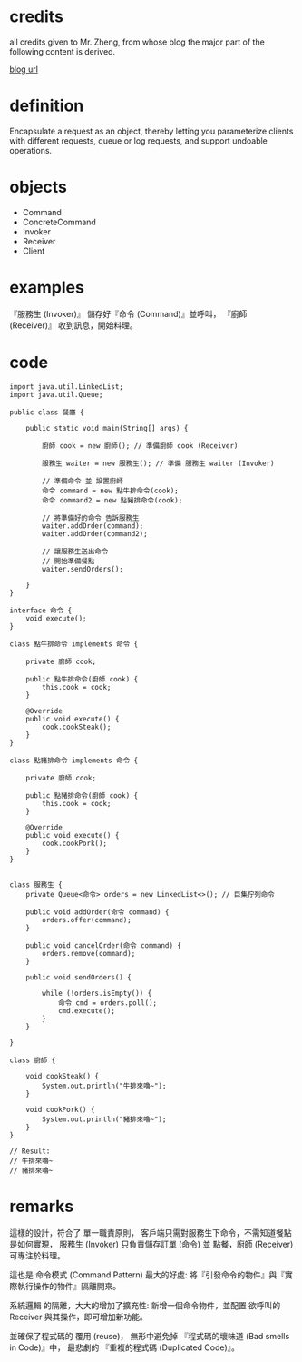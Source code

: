 # credits

all credits given to Mr. Zheng, from whose blog the major part of the following
content is derived.

[blog url](https://notfalse.net/4/command-pattern)

# definition

Encapsulate a request as an object, thereby letting you parameterize clients with different requests, queue or log requests, and support undoable operations.

# objects
- Command
- ConcreteCommand
- Invoker
- Receiver
- Client

# examples

『服務生 (Invoker)』 儲存好『命令 (Command)』並呼叫，
『廚師 (Receiver)』 收到訊息，開始料理。

# code

```
import java.util.LinkedList;
import java.util.Queue;

public class 餐廳 {

    public static void main(String[] args) {

        廚師 cook = new 廚師(); // 準備廚師 cook (Receiver)

        服務生 waiter = new 服務生(); // 準備 服務生 waiter (Invoker)

        // 準備命令 並 設置廚師
        命令 command = new 點牛排命令(cook);
        命令 command2 = new 點豬排命令(cook);

        // 將準備好的命令 告訴服務生
        waiter.addOrder(command);
        waiter.addOrder(command2);

        // 讓服務生送出命令
        // 開始準備餐點
        waiter.sendOrders();

    }
}

interface 命令 {
    void execute();
}

class 點牛排命令 implements 命令 {

    private 廚師 cook;

    public 點牛排命令(廚師 cook) {
        this.cook = cook;
    }

    @Override
    public void execute() {
        cook.cookSteak();
    }
}

class 點豬排命令 implements 命令 {

    private 廚師 cook;

    public 點豬排命令(廚師 cook) {
        this.cook = cook;
    }

    @Override
    public void execute() {
        cook.cookPork();
    }
}


class 服務生 {
    private Queue<命令> orders = new LinkedList<>(); // 巨集佇列命令

    public void addOrder(命令 command) {
        orders.offer(command);
    }

    public void cancelOrder(命令 command) {
        orders.remove(command);
    }

    public void sendOrders() {

        while (!orders.isEmpty()) {
            命令 cmd = orders.poll();
            cmd.execute();
        }
    }

}

class 廚師 {

    void cookSteak() {
        System.out.println("牛排來嚕~");
    }

    void cookPork() {
        System.out.println("豬排來嚕~");
    }
}

// Result:
// 牛排來嚕~
// 豬排來嚕~
```

# remarks

這樣的設計，符合了 單一職責原則，
客戶端只需對服務生下命令，不需知道餐點是如何實現，
服務生 (Invoker) 只負責儲存訂單 (命令) 並 點餐，廚師 (Receiver) 可專注於料理。

這也是 命令模式 (Command Pattern) 最大的好處:
將『引發命令的物件』與『實際執行操作的物件』隔離開來。

系統邏輯 的隔離，大大的增加了擴充性:
新增一個命令物件，並配置 欲呼叫的 Receiver 與其操作，即可增加新功能。

並確保了程式碼的 覆用 (reuse)，
無形中避免掉 『程式碼的壞味道 (Bad smells in Code)』中，
最悲劇的 『重複的程式碼 (Duplicated Code)』。